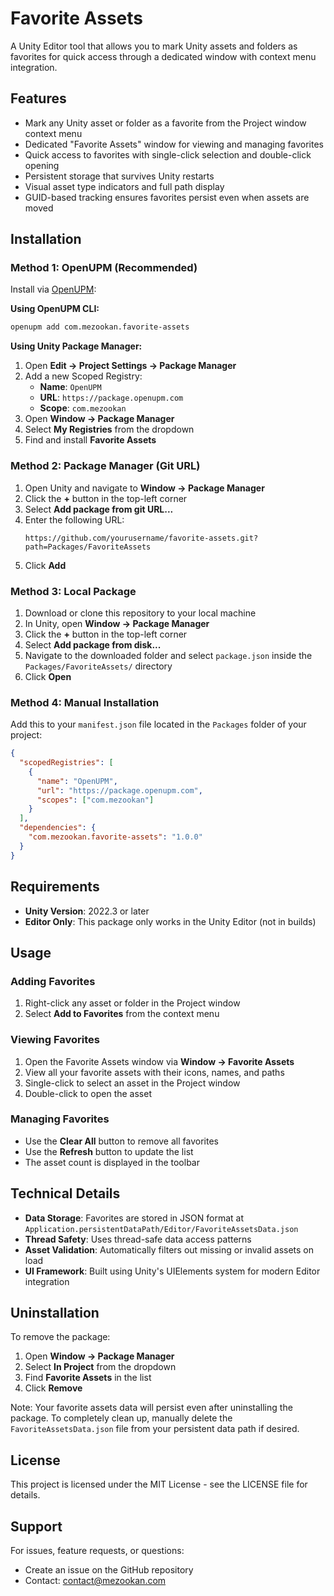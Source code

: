 # Favorite Assets

A Unity Editor tool that allows you to mark Unity assets and folders as favorites for quick access through a dedicated window with context menu integration.

## Features

- Mark any Unity asset or folder as a favorite from the Project window context menu
- Dedicated "Favorite Assets" window for viewing and managing favorites
- Quick access to favorites with single-click selection and double-click opening
- Persistent storage that survives Unity restarts
- Visual asset type indicators and full path display
- GUID-based tracking ensures favorites persist even when assets are moved

## Installation

### Method 1: OpenUPM (Recommended)

Install via [OpenUPM](https://openupm.com/packages/com.mezookan.favorite-assets/):

**Using OpenUPM CLI:**
```bash
openupm add com.mezookan.favorite-assets
```

**Using Unity Package Manager:**
1. Open **Edit → Project Settings → Package Manager**
2. Add a new Scoped Registry:
   - **Name**: `OpenUPM`
   - **URL**: `https://package.openupm.com`
   - **Scope**: `com.mezookan`
3. Open **Window → Package Manager**
4. Select **My Registries** from the dropdown
5. Find and install **Favorite Assets**

### Method 2: Package Manager (Git URL)

1. Open Unity and navigate to **Window → Package Manager**
2. Click the **+** button in the top-left corner
3. Select **Add package from git URL...**
4. Enter the following URL:
   ```
   https://github.com/yourusername/favorite-assets.git?path=Packages/FavoriteAssets
   ```
5. Click **Add**

### Method 3: Local Package

1. Download or clone this repository to your local machine
2. In Unity, open **Window → Package Manager**
3. Click the **+** button in the top-left corner
4. Select **Add package from disk...**
5. Navigate to the downloaded folder and select `package.json` inside the `Packages/FavoriteAssets/` directory
6. Click **Open**

### Method 4: Manual Installation

Add this to your `manifest.json` file located in the `Packages` folder of your project:

```json
{
  "scopedRegistries": [
    {
      "name": "OpenUPM",
      "url": "https://package.openupm.com",
      "scopes": ["com.mezookan"]
    }
  ],
  "dependencies": {
    "com.mezookan.favorite-assets": "1.0.0"
  }
}
```

## Requirements

- **Unity Version**: 2022.3 or later
- **Editor Only**: This package only works in the Unity Editor (not in builds)

## Usage

### Adding Favorites
1. Right-click any asset or folder in the Project window
2. Select **Add to Favorites** from the context menu

### Viewing Favorites
1. Open the Favorite Assets window via **Window → Favorite Assets**
2. View all your favorite assets with their icons, names, and paths
3. Single-click to select an asset in the Project window
4. Double-click to open the asset

### Managing Favorites
- Use the **Clear All** button to remove all favorites
- Use the **Refresh** button to update the list
- The asset count is displayed in the toolbar

## Technical Details

- **Data Storage**: Favorites are stored in JSON format at `Application.persistentDataPath/Editor/FavoriteAssetsData.json`
- **Thread Safety**: Uses thread-safe data access patterns
- **Asset Validation**: Automatically filters out missing or invalid assets on load
- **UI Framework**: Built using Unity's UIElements system for modern Editor integration

## Uninstallation

To remove the package:

1. Open **Window → Package Manager**
2. Select **In Project** from the dropdown
3. Find **Favorite Assets** in the list
4. Click **Remove**

Note: Your favorite assets data will persist even after uninstalling the package. To completely clean up, manually delete the `FavoriteAssetsData.json` file from your persistent data path if desired.

## License

This project is licensed under the MIT License - see the LICENSE file for details.

## Support

For issues, feature requests, or questions:
- Create an issue on the GitHub repository
- Contact: contact@mezookan.com